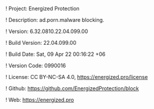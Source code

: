 ! Project: Energized Protection

! Description: ad.porn.malware blocking.

! Version: 6.32.0810.22.04.099.00

! Build Version: 22.04.099.00

! Build Date: Sat, 09 Apr 22 00:16:22 +06

! Version Code: 0990016

! License: CC BY-NC-SA 4.0, https://energized.pro/license

! Github: https://github.com/EnergizedProtection/block

! Web: https://energized.pro
